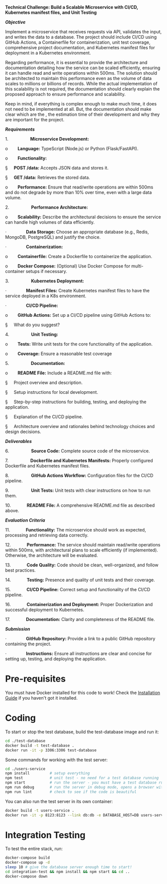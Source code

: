 **Technical Challenge: Build a Scalable Microservice with CI/CD, Kubernetes manifest files, and Unit Testing**

***Objective***

Implement a microservice that receives requests via API, validates the input, and writes the data to a database. The project should include CI/CD using GitHub Actions, a Containerfile for containerization, unit test coverage, comprehensive project documentation, and Kubernetes manifest files for deployment in a Kubernetes environment.

Regarding performance, it is essential to provide the architecture and documentation detailing how the service can be scaled efficiently, ensuring it can handle read and write operations within 500ms. The solution should be architected to maintain this performance even as the volume of data scales to millions or billions of records. While the actual implementation of this scalability is not required, the documentation should clearly explain the proposed approach to ensure performance and scalability.

Keep in mind, if everything is complex enough to make much time, it does not need to be implemented at all. But, the documentation should make clear which are the <TODOs>, the estimation time of their development and why they are important for the project.

***Requirements***

1.                  **Microservice Development:**

o        **Language:** TypeScript (Node.js) or Python (Flask/FastAPI).

o        **Functionality:**

§     **POST /data:** Accepts JSON data and stores it.

§     **GET /data:** Retrieves the stored data.

o        **Performance:** Ensure that read/write operations are within 500ms and do not degrade by more than 10% over time, even with a large data volume.

2.                  **Performance Architecture:**

o        **Scalability:** Describe the architectural decisions to ensure the service can handle high volumes of data efficiently.

·                **Data Storage:** Choose an appropriate database (e.g., Redis, MongoDB, PostgreSQL) and justify the choice.

·                **Containerization:**

o        **Containerfile:** Create a Dockerfile to containerize the application.

o        **Docker Compose:** (Optional) Use Docker Compose for multi-container setups if necessary.

3.                  **Kubernetes Deployment:**

·                **Manifest Files:** Create Kubernetes manifest files to have the service deployed in a K8s environment.

·                **CI/CD Pipeline:**

o        **GitHub Actions:** Set up a CI/CD pipeline using GitHub Actions to:

§     What do you suggest?

4.                  **Unit Testing:**

o        **Tests:** Write unit tests for the core functionality of the application.

o        **Coverage:** Ensure a reasonable test coverage

5.                  **Documentation:**

o        **README File:** Include a README.md file with:

§     Project overview and description.

§     Setup instructions for local development.

§     Step-by-step instructions for building, testing, and deploying the application.

§     Explanation of the CI/CD pipeline.

§     Architecture overview and rationales behind technology choices and design decisions.

***Deliverables***

6.                  **Source Code:** Complete source code of the microservice.

7.                  **Dockerfile and Kubernetes Manifests:** Properly configured Dockerfile and Kubernetes manifest files.

8.                  **GitHub Actions Workflow:** Configuration files for the CI/CD pipeline.

9.                  **Unit Tests:** Unit tests with clear instructions on how to run them.

10.             **README File:** A comprehensive README.md file as described above.

***Evaluation Criteria***

11.             **Functionality:** The microservice should work as expected, processing and retrieving data correctly.

12.             **Performance:** The service should maintain read/write operations within 500ms, with architectural plans to scale efficiently (if implemented). Otherwise, the architecture will be evaluated.

13.             **Code Quality:** Code should be clean, well-organized, and follow best practices.

14.             **Testing:** Presence and quality of unit tests and their coverage.

15.             **CI/CD Pipeline:** Correct setup and functionality of the CI/CD pipeline.

16.             **Containerization and Deployment:** Proper Dockerization and successful deployment to Kubernetes.

17.             **Documentation:** Clarity and completeness of the README file.

***Submission***

·                **GitHub Repository:** Provide a link to a public GitHub repository containing the project.

·                **Instructions:** Ensure all instructions are clear and concise for setting up, testing, and deploying the application.



# Pre-requisites

You must have Docker installed for this code to work! Check the [Installation Guide](https://docs.docker.com/engine/installation/) if you haven't got it installed.

# Coding

To start or stop the test database, build the test-database image and run it:

```bash
cd ./test-database
docker build -t test-database .
docker run -it -p 3306:3306 test-database
```

Some commands for working with the test server:

```bash
cd ./users-service
npm install         # setup everything
npm test 			# unit test - no need for a test database running
npm start           # run the server - you must have a test database running
npm run debug       # run the server in debug mode, opens a browser with the inspector
npm run lint        # check to see if the code is beautiful
```

You can also run the test server in its own container:

```bash
docker build -t users-service .
docker run -it -p 8123:8123 --link db:db -e DATABASE_HOST=DB users-service
```

# Integration Testing

To test the entire stack, run:

```bash
docker-compose build
docker-compose up -d
sleep 10 # give the database server enough time to start!
cd integration-test && npm install && npm start && cd ..
docker-compose down
```
